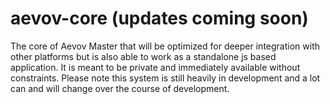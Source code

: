 # aevov-core (updates coming soon)
The core of Aevov Master that will be optimized for deeper integration with other platforms but is also able to work as a standalone js based application. It is meant to be private and immediately available without constraints.  Please note this system is still heavily in development and a lot can and will change over the course of development.
